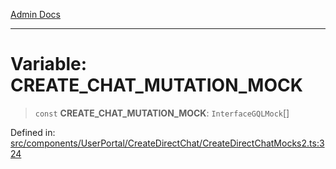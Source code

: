 [Admin Docs](/)

***

# Variable: CREATE\_CHAT\_MUTATION\_MOCK

> `const` **CREATE\_CHAT\_MUTATION\_MOCK**: `InterfaceGQLMock`[]

Defined in: [src/components/UserPortal/CreateDirectChat/CreateDirectChatMocks2.ts:324](https://github.com/PalisadoesFoundation/talawa-admin/blob/main/src/components/UserPortal/CreateDirectChat/CreateDirectChatMocks2.ts#L324)
